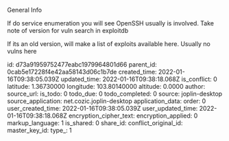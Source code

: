 General Info

If do service enumeration you will see OpenSSH usually is involved. Take note of version for vuln search in exploitdb

If its an old version, will make a list of exploits available here. Usually no vulns here

id: d73a91959752477eabc1979964801d66
parent_id: 0cab5e17228f4e42aa58143d06c1b7de
created_time: 2022-01-16T09:38:05.039Z
updated_time: 2022-01-16T09:38:18.068Z
is_conflict: 0
latitude: 1.36730000
longitude: 103.80140000
altitude: 0.0000
author: 
source_url: 
is_todo: 0
todo_due: 0
todo_completed: 0
source: joplin-desktop
source_application: net.cozic.joplin-desktop
application_data: 
order: 0
user_created_time: 2022-01-16T09:38:05.039Z
user_updated_time: 2022-01-16T09:38:18.068Z
encryption_cipher_text: 
encryption_applied: 0
markup_language: 1
is_shared: 0
share_id: 
conflict_original_id: 
master_key_id: 
type_: 1
